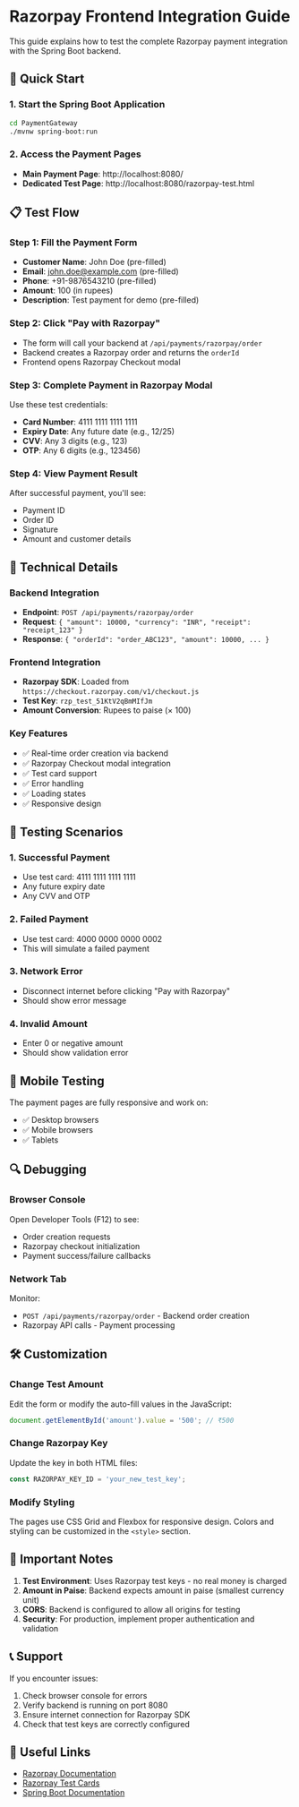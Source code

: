 # Razorpay Frontend Integration Guide

This guide explains how to test the complete Razorpay payment integration with the Spring Boot backend.

## 🚀 Quick Start

### 1. Start the Spring Boot Application
```bash
cd PaymentGateway
./mvnw spring-boot:run
```

### 2. Access the Payment Pages

- **Main Payment Page**: http://localhost:8080/
- **Dedicated Test Page**: http://localhost:8080/razorpay-test.html

## 📋 Test Flow

### Step 1: Fill the Payment Form
- **Customer Name**: John Doe (pre-filled)
- **Email**: john.doe@example.com (pre-filled)
- **Phone**: +91-9876543210 (pre-filled)
- **Amount**: 100 (in rupees)
- **Description**: Test payment for demo (pre-filled)

### Step 2: Click "Pay with Razorpay"
- The form will call your backend at `/api/payments/razorpay/order`
- Backend creates a Razorpay order and returns the `orderId`
- Frontend opens Razorpay Checkout modal

### Step 3: Complete Payment in Razorpay Modal
Use these test credentials:
- **Card Number**: 4111 1111 1111 1111
- **Expiry Date**: Any future date (e.g., 12/25)
- **CVV**: Any 3 digits (e.g., 123)
- **OTP**: Any 6 digits (e.g., 123456)

### Step 4: View Payment Result
After successful payment, you'll see:
- Payment ID
- Order ID
- Signature
- Amount and customer details

## 🔧 Technical Details

### Backend Integration
- **Endpoint**: `POST /api/payments/razorpay/order`
- **Request**: `{ "amount": 10000, "currency": "INR", "receipt": "receipt_123" }`
- **Response**: `{ "orderId": "order_ABC123", "amount": 10000, ... }`

### Frontend Integration
- **Razorpay SDK**: Loaded from `https://checkout.razorpay.com/v1/checkout.js`
- **Test Key**: `rzp_test_51KtV2qBmMIfJm`
- **Amount Conversion**: Rupees to paise (× 100)

### Key Features
- ✅ Real-time order creation via backend
- ✅ Razorpay Checkout modal integration
- ✅ Test card support
- ✅ Error handling
- ✅ Loading states
- ✅ Responsive design

## 🧪 Testing Scenarios

### 1. Successful Payment
- Use test card: 4111 1111 1111 1111
- Any future expiry date
- Any CVV and OTP

### 2. Failed Payment
- Use test card: 4000 0000 0000 0002
- This will simulate a failed payment

### 3. Network Error
- Disconnect internet before clicking "Pay with Razorpay"
- Should show error message

### 4. Invalid Amount
- Enter 0 or negative amount
- Should show validation error

## 📱 Mobile Testing

The payment pages are fully responsive and work on:
- ✅ Desktop browsers
- ✅ Mobile browsers
- ✅ Tablets

## 🔍 Debugging

### Browser Console
Open Developer Tools (F12) to see:
- Order creation requests
- Razorpay checkout initialization
- Payment success/failure callbacks

### Network Tab
Monitor:
- `POST /api/payments/razorpay/order` - Backend order creation
- Razorpay API calls - Payment processing

## 🛠️ Customization

### Change Test Amount
Edit the form or modify the auto-fill values in the JavaScript:
```javascript
document.getElementById('amount').value = '500'; // ₹500
```

### Change Razorpay Key
Update the key in both HTML files:
```javascript
const RAZORPAY_KEY_ID = 'your_new_test_key';
```

### Modify Styling
The pages use CSS Grid and Flexbox for responsive design. Colors and styling can be customized in the `<style>` section.

## 🚨 Important Notes

1. **Test Environment**: Uses Razorpay test keys - no real money is charged
2. **Amount in Paise**: Backend expects amount in paise (smallest currency unit)
3. **CORS**: Backend is configured to allow all origins for testing
4. **Security**: For production, implement proper authentication and validation

## 📞 Support

If you encounter issues:
1. Check browser console for errors
2. Verify backend is running on port 8080
3. Ensure internet connection for Razorpay SDK
4. Check that test keys are correctly configured

## 🔗 Useful Links

- [Razorpay Documentation](https://razorpay.com/docs/)
- [Razorpay Test Cards](https://razorpay.com/docs/payments/payments/test-mode/test-cards/)
- [Spring Boot Documentation](https://spring.io/projects/spring-boot) 